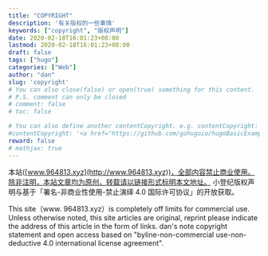 ```yaml
---
title: "COPYRIGHT"
description: '有关版权的一些事情'
keywords: ["copyright", "版权声明"]
date: 2020-02-18T16:01:23+08:00
lastmod: 2020-02-18T16:01:23+08:00
draft: false
tags: ["hugo"]
categories: ["Web"]
author: "dan"
slug: 'copyright'
# You can also close(false) or open(true) something for this content.
# P.S. comment can only be closed
# comment: false
# toc: false

# You can also define another contentCopyright. e.g. contentCopyright: "This is another copyright."
#contentCopyright: '<a href="https://github.com/gohugoio/hugoBasicExample" rel="noopener" target="_blank">See origin</a>'
reward: false
# mathjax: true
---
```


本站([www.964813.xyz](http://www.964813.xyz))，全部内容禁止商业使用。除非注明，本站文章均为原创，转载请以链接形式标明本文地址。 
小登纪版权声明与基于「署名-非商业性使用-禁止演绎 4.0 国际许可协议」的开放获取。



This site（www. 964813.xyz）is completely off limits for commercial use. Unless otherwise noted, this site articles are original, reprint please indicate the address of this article in the form of links. dan's note copyright statement and open access based on "byline-non-commercial use-non-deductive 4.0 international license agreement".
